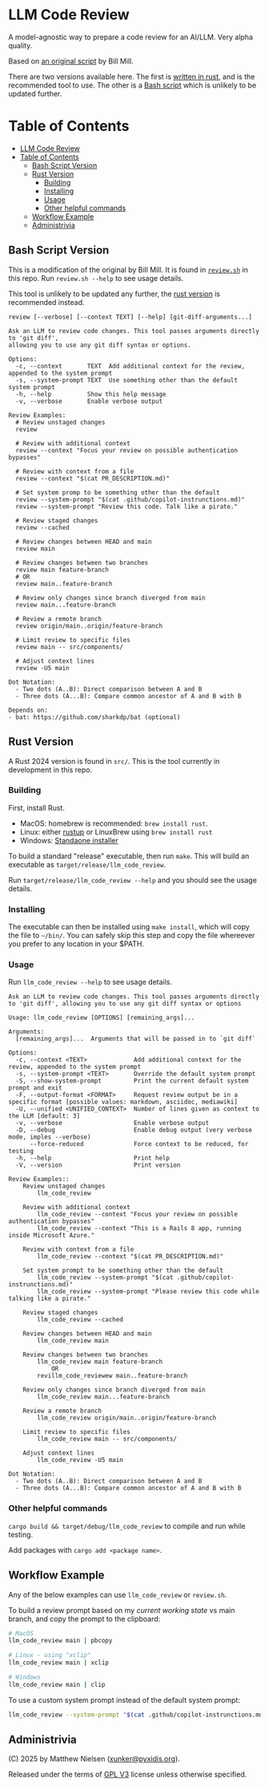 
LLM Code Review
===============

A model-agnostic way to prepare a code review for an AI/LLM. Very alpha quality.

Based on [an original script](https://github.com/llimllib/personal_code/blob/master/homedir/.local/bin/review) by Bill Mill.

There are two versions available here. The first is [written in rust](#rust-version), and is the recommended tool to
use. The other is a [Bash script](#bash-script-version) which is
unlikely to be updated further.

# Table of Contents

<!-- TOC -->

- [LLM Code Review](#llm-code-review)
- [Table of Contents](#table-of-contents)
  - [Bash Script Version](#bash-script-version)
  - [Rust Version](#rust-version)
    - [Building](#building)
    - [Installing](#installing)
    - [Usage](#usage)
    - [Other helpful commands](#other-helpful-commands)
  - [Workflow Example](#workflow-example)
  - [Administrivia](#administrivia)

<!-- /TOC -->

## Bash Script Version

This is a modification of the original by Bill Mill. It is found in [`review.sh`](/.review.sh) in
this repo. Run `review.sh --help` to see usage details.

This tool is unlikely to be updated any further, the [rust version](#rust-version) is recommended instead.

```
review [--verbose] [--context TEXT] [--help] [git-diff-arguments...]

Ask an LLM to review code changes. This tool passes arguments directly to 'git diff',
allowing you to use any git diff syntax or options.

Options:
  -c, --context       TEXT  Add additional context for the review, appended to the system prompt
  -s, --system-prompt TEXT  Use something other than the default system prompt
  -h, --help          Show this help message
  -v, --verbose       Enable verbose output

Review Examples:
  # Review unstaged changes
  review

  # Review with additional context
  review --context "Focus your review on possible authentication bypasses"

  # Review with context from a file
  review --context "$(cat PR_DESCRIPTION.md)"

  # Set system promp to be something other than the default
  review --system-prompt "$(cat .github/copilot-instrunctions.md)"
  review --system-prompt "Review this code. Talk like a pirate."

  # Review staged changes
  review --cached

  # Review changes between HEAD and main
  review main

  # Review changes between two branches
  review main feature-branch
  # OR
  review main..feature-branch

  # Review only changes since branch diverged from main
  review main...feature-branch

  # Review a remote branch
  review origin/main..origin/feature-branch

  # Limit review to specific files
  review main -- src/components/

  # Adjust context lines
  review -U5 main

Dot Notation:
  - Two dots (A..B): Direct comparison between A and B
  - Three dots (A...B): Compare common ancestor of A and B with B

Depends on:
- bat: https://github.com/sharkdp/bat (optional)
```

## Rust Version

A Rust 2024 version is found in `src/`. This is the tool currently in development in this repo.

### Building

First, install Rust.
* MacOS: homebrew is recommended: `brew install rust`.
* Linux: either [rustup](https://www.rust-lang.org/tools/install) or LinuxBrew using `brew
  install rust`
* Windows: [Standaone installer](https://forge.rust-lang.org/infra/other-installation-methods.html#standalone)

To build a standard "release" executable, then run `make`. This will build an executable as
`target/release/llm_code_review`.

Run `target/release/llm_code_review --help` and you should see the usage details.

### Installing

The executable can then be installed using `make install`, which will copy the file to `~/bin/`. You
can safely skip this step and copy the file whereever you prefer to any location in your $PATH.

### Usage

Run `llm_code_review --help` to see usage details.

```
Ask an LLM to review code changes. This tool passes arguments directly to 'git diff', allowing you to use any git diff syntax or options

Usage: llm_code_review [OPTIONS] [remaining_args]...

Arguments:
  [remaining_args]...  Arguments that will be passed in to `git diff`

Options:
  -c, --context <TEXT>             Add additional context for the review, appended to the system prompt
  -s, --system-prompt <TEXT>       Override the default system prompt
  -S, --show-system-prompt         Print the current default system prompt and exit
  -F, --output-format <FORMAT>     Request review output be in a specific format [possible values: markdown, asciidoc, mediawiki]
  -U, --unified <UNIFIED_CONTEXT>  Number of lines given as context to the LLM [default: 3]
  -v, --verbose                    Enable verbose output
  -D, --debug                      Enable debug output (very verbose mode, imples --verbose)
      --force-reduced              Force context to be reduced, for testing
  -h, --help                       Print help
  -V, --version                    Print version

Review Examples::
    Review unstaged changes
        llm_code_review

    Review with additional context
        llm_code_review --context "Focus your review on possible authentication bypasses"
        llm_code_review --context "This is a Rails 8 app, running inside Microsoft Azure."

    Review with context from a file
        llm_code_review --context "$(cat PR_DESCRIPTION.md)"

    Set system prompt to be something other than the default
        llm_code_review --system-prompt "$(cat .github/copilot-instrunctions.md)"
        llm_code_review --system-prompt "Please review this code while talking like a pirate."

    Review staged changes
        llm_code_review --cached

    Review changes between HEAD and main
        llm_code_review main

    Review changes between two branches
        llm_code_review main feature-branch
            OR
        revillm_code_reviewew main..feature-branch

    Review only changes since branch diverged from main
        llm_code_review main...feature-branch

    Review a remote branch
        llm_code_review origin/main..origin/feature-branch

    Limit review to specific files
        llm_code_review main -- src/components/

    Adjust context lines
        llm_code_review -U5 main

Dot Notation:
  - Two dots (A..B): Direct comparison between A and B
  - Three dots (A...B): Compare common ancestor of A and B with B
```

### Other helpful commands

`cargo build && target/debug/llm_code_review` to compile and run while testing.

Add packages with `cargo add <package name>`.

## Workflow Example

Any of the below examples can use `llm_code_review` or `review.sh`.

To build a review prompt based on my _current working state_ vs main branch, and copy the prompt to
the clipboard:

```bash
# MacOS
llm_code_review main | pbcopy

# Linux - using "xclip"
llm_code_review main | xclip

# Windows
llm_code_review main | clip
```

To use a custom system prompt instead of the default system prompt:

```bash
llm_code_review --system-prompt "$(cat .github/copilot-instrunctions.md)"
```

## Administrivia

(C) 2025 by Matthew Nielsen (xunker@pyxidis.org).

Released under the terms of [GPL
V3](https://www.gnu.org/licenses/gpl-3.0.en.html) license unless otherwise specified.